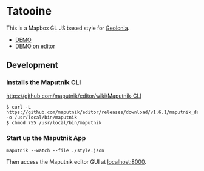 # Tatooine

This is a Mapbox GL JS based style for [Geolonia](https://geolonia.com/).

* [DEMO](https://geolonia.github.io/preview/#geolonia/tatooine)
* [DEMO on editor](https://geolonia.github.io/editor/?style=https://raw.githubusercontent.com/geolonia/tatooine/master/style.json)

## Development

### Installs the Maputnik CLI

https://github.com/maputnik/editor/wiki/Maputnik-CLI

```
$ curl -L https://github.com/maputnik/editor/releases/download/v1.6.1/maputnik_darwin -o /usr/local/bin/maputnik
$ chmod 755 /usr/local/bin/maputnik
```

### Start up the Maputnik App

```
maputnik --watch --file ./style.json
```

Then access the Maputnik editor GUI at [localhost:8000](https://localhost:8000/).